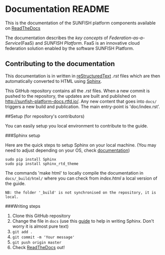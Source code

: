 # Documentation README
This is the documentation of the SUNFISH platform components available on [ReadTheDocs](http://sunfish-platform-docs.rtfd.io/)

The documentation describes the *key concepts* of _Federation-as-a-Service_(FaaS) and _SUNFISH Platform_. FaaS is an innovative cloud federation solution enabled by the software SUNFISH Platform. 

## Contributing to the documentation

This documentation is in written in [reStructuredText](http://docutils.sourceforge.net/rst.html) *.rst* files which are then
automatically converted to HTML using [Sphinx](http://www.sphinx-doc.org/en/stable/). 

This GitHub repository contains all the *.rst* files. When a new commit is pushed to the repository, the updates are built and published on http://sunfish-platform-docs.rtfd.io/. Any new content that goes into `docs/` triggers a new build and publication. The main entry-point is 'doc/index.rst'.


##Setup (for repository's contributors)

You can easily setup you local environment to contribute to the guide. 

###Sphinx setup

Here are the quick steps to setup Sphinx on your local machine. (You may need to adjust depending on your OS, check [documentation](http://www.sphinx-doc.org/en/stable/index.html#0))

```
sudo pip install Sphinx
sudo pip install sphinx_rtd_theme
```

The commands 'make html' to locally compile the documentation in `docs/_build/html/` where you can check from *index.html* a local version of the guide. 

```
NB: the folder '_build' is not synchronised on the repository, it is local. 
```

###Writing steps

1. Clone this GitHub repository
2. Change the file in `docs` (use this [guide](http://www.sphinx-doc.org/en/stable/rest.html#rst-primer) to help in writing Sphinx. Don't worry it is almost pure text)
3. `git add .`
4. `git commit -m 'Your message'`
5. `git push origin master`
6. Check [ReadTheDocs](http://sunfish-platform-docs.rtfd.io/) out! 



